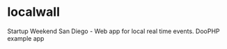 localwall
=========

Startup Weekend San Diego - Web app for local real time events.
DooPHP example app